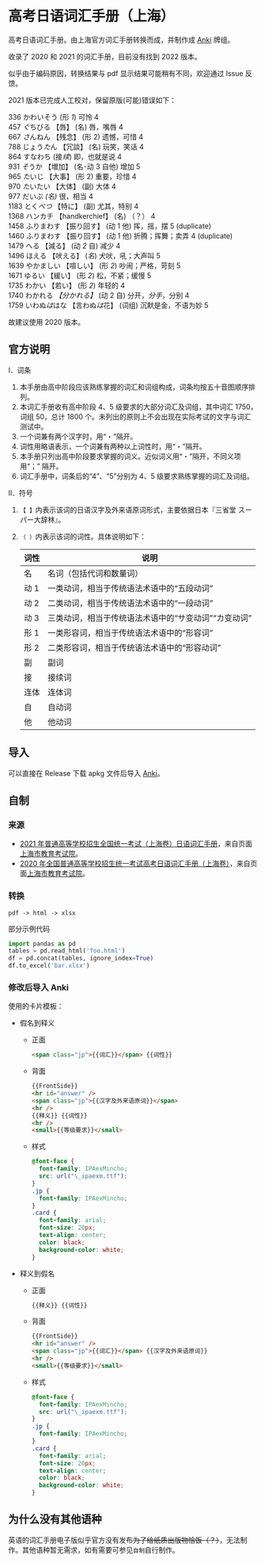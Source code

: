 # 高考日语词汇手册（上海）

高考日语词汇手册。由上海官方词汇手册转换而成，并制作成 [Anki](https://apps.ankiweb.net/) 牌组。

收录了 2020 和 2021 的词汇手册，目前没有找到 2022 版本。

似乎由于编码原因，转换结果与 pdf 显示结果可能稍有不同，欢迎通过 Issue 反馈。

2021 版本已完成人工校对，保留原版(可能)错误如下：

336 かわいそう (形 _1_) 可怜 4<br>
457 *ぐ*ちびる 【唇】 (名) 唇，嘴唇 4<br>
667 *さ*んねん 【残念】 (形 2) 遗憾，可惜 4<br>
788 じょう*た*ん 【冗談】 (名) 玩笑，笑话 4<br>
864 すなわち (接*续*) 即，也就是说 4<br>
931 *そ*うか 【増加】 (名･动 3 自他) 增加 5<br>
965 *た*いじ 【大事】 (形 2) 重要，珍惜 4<br>
970 *た*いたい 【大体】 (副) 大体 4<br>
977 だいぶ _(名)_ 很，相当 4<br>
1183 とく*べつ* 【特に】 (副) 尤其，特别 4<br>
1368 ハンカチ 【handkerchief】 (名) （？） 4<br>
1458 ふりまわす 【振り回す】 (动 1 他) 挥，摇，摆 5 (duplicate)<br>
1460 ふりまわす 【振り回す】 (动 1 他) 折腾；挥舞；卖弄 4 (duplicate)<br>
1479 へる 【減る】 (动 _2_ 自) 减少 4<br>
1496 ほえる 【吠える】 (_名_) 犬吠，吼；大声叫 5<br>
1639 やかましい 【喧しい】 (形 _2_) 吵闹；严格，苛刻 5<br>
1671 ゆるい 【緩い】 (形 _2_) 松，不紧；缓慢 5<br>
1735 わかい 【若い】 (形 _2_) 年轻的 4<br>
1740 わかれる _【分かれる】_ (动 2 自) 分开，_分手_，分别 4<br>
1759 いわぬ*は*はな 【言わぬ*は*花】 (词组) 沉默是金，不语为妙 5<br>

故建议使用 2020 版本。

## 官方说明

Ⅰ．词条

1. 本手册由高中阶段应该熟练掌握的词汇和词组构成，词条均按五十音图顺序排列。
2. 本词汇手册收有高中阶段 4、5 级要求的大部分词汇及词组，其中词汇 1750，词组 50，总计 1800 个。未列出的原则上不会出现在实际考试的文字与词汇测试中。
3. 一个词兼有两个汉字时，用“・”隔开。
4. 词性用略语表示，一个词兼有两种以上词性时，用“・”隔开。
5. 本手册只列出高中阶段要求掌握的词义。近似词义用“・”隔开，不同义项用“；” 隔开。
6. 词汇手册中，词条后的“4”、“5”分别为 4、5 级要求熟练掌握的词汇及词组。

Ⅱ．符号

1. `【 】`内表示该词的日语汉字及外来语原词形式，主要依据日本『三省堂 スーパー大辞林』。
2. `（ ）`内表示该词的词性。具体说明如下：

   | 词性 | 说明                                                 |
   | ---- | ---------------------------------------------------- |
   | 名   | 名词（包括代词和数量词）                             |
   | 动 1 | 一类动词，相当于传统语法术语中的“五段动词”           |
   | 动 2 | 二类动词，相当于传统语法术语中的“一段动词”           |
   | 动 3 | 三类动词，相当于传统语法术语中的“サ变动词”“カ变动词” |
   | 形 1 | 一类形容词，相当于传统语法术语中的“形容词”           |
   | 形 2 | 二类形容词，相当于传统语法术语中的“形容动词”         |
   | 副   | 副词                                                 |
   | 接   | 接续词                                               |
   | 连体 | 连体词                                               |
   | 自   | 自动词                                               |
   | 他   | 他动词                                               |

## 导入

可以直接在 Release 下载 apkg 文件后导入 [Anki](https://apps.ankiweb.net/)。

## 自制

### 来源

- [2021 年普通高等学校招生全国统一考试（上海卷）日语词汇手册](http://www.shmeea.edu.cn/download/20201112/20201112_4.pdf)，来自页面[上海市教育考试院](http://www.shmeea.edu.cn/page/02200/20201112/14721.html)。
- [2020 年全国普通高等学校招生统一考试高考日语词汇手册（上海卷）](http://www.shmeea.edu.cn/resource/upload/www/201911/22201224d3jp.pdf)，来自页面[上海市教育考试院](http://www.shmeea.edu.cn/page/08000/20191122/13438.html)。

### 转换

`pdf -> html -> xlsx`

部分示例代码

```python
import pandas as pd
tables = pd.read_html('foo.html')
df = pd.concat(tables, ignore_index=True)
df.to_excel('bar.xlsx')
```

### 修改后导入 Anki

使用的卡片模板：

- 假名到释义

  - 正面

    ```html
    <span class="jp">{{词汇}}</span> {{词性}}
    ```

  - 背面

    ```html
    {{FrontSide}}
    <hr id="answer" />
    <span class="jp">{{汉字及外来语原词}}</span>
    <hr />
    {{释义}} {{词性}}
    <hr />
    <small>{{等级要求}}</small>
    ```

  - 样式

    ```css
    @font-face {
      font-family: IPAexMincho;
      src: url("\_ipaexm.ttf");
    }
    .jp {
      font-family: IPAexMincho;
    }
    .card {
      font-family: arial;
      font-size: 20px;
      text-align: center;
      color: black;
      background-color: white;
    }
    ```

- 释义到假名

  - 正面

    ```html
    {{释义}} {{词性}}
    ```

  - 背面

    ```html
    {{FrontSide}}
    <hr id="answer" />
    <span class="jp">{{词汇}}</span> {{汉字及外来语原词}}
    <hr />
    <small>{{等级要求}}</small>
    ```

  - 样式

    ```css
    @font-face {
      font-family: IPAexMincho;
      src: url("\_ipaexm.ttf");
    }
    .jp {
      font-family: IPAexMincho;
    }
    .card {
      font-family: arial;
      font-size: 20px;
      text-align: center;
      color: black;
      background-color: white;
    }
    ```

## 为什么没有其他语种

英语的词汇手册电子版似乎官方没有发布~~为了给纸质出版物恰饭（？）~~，无法制作。其他语种暂无需求，如有需要可参见`自制`自行制作。

<!-- 谨以此仓库献给我正享受着的自由、快乐而充实的备考高考日语的高中生活。 -->
